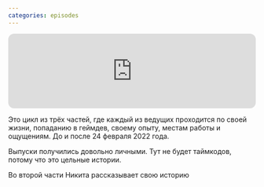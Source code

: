 ```yaml
---
categories: episodes
---
```


<iframe style="border-radius:12px" src="https://open.spotify.com/embed/episode/3HPMXOrh2uCIbIyaKHX04H?utm_source=generator" width="100%" height="152" frameBorder="0" allowfullscreen="" allow="autoplay; clipboard-write; encrypted-media; fullscreen; picture-in-picture" loading="lazy"></iframe>

Это цикл из трёх частей, где каждый из ведущих проходится по своей жизни, попаданию в геймдев, своему опыту, местам работы и ощущениям. До и после 24 февраля 2022 года.



Выпуски получились довольно личными. Тут не будет таймкодов, потому что это цельные истории.

Во второй части Никита рассказывает свою историю